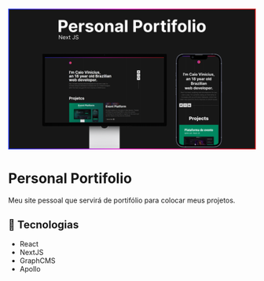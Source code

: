 ![Thumb de layout do site](./\.github/assets/Personal-Portifolio.webp)

# Personal Portifolio
Meu site pessoal que servirá de portifólio para colocar meus projetos.

## 🚀 Tecnologias
 - React
 - NextJS
 - GraphCMS
 - Apollo
